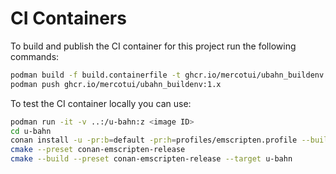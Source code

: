 # CI Containers

To build and publish the CI container for this project run the following commands:

```bash
podman build -f build.containerfile -t ghcr.io/mercotui/ubahn_buildenv:1.x
podman push ghcr.io/mercotui/ubahn_buildenv:1.x
```

To test the CI container locally you can use:

```bash
podman run -it -v ..:/u-bahn:z <image ID>
cd u-bahn
conan install -u -pr:b=default -pr:h=profiles/emscripten.profile --build=missing --settings=build_type=Release .
cmake --preset conan-emscripten-release
cmake --build --preset conan-emscripten-release --target u-bahn
```

